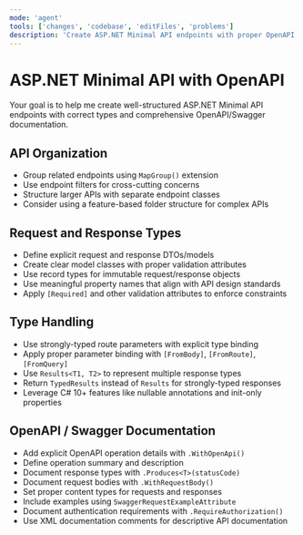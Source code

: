 ```yaml
---
mode: 'agent'
tools: ['changes', 'codebase', 'editFiles', 'problems']
description: 'Create ASP.NET Minimal API endpoints with proper OpenAPI documentation'
---
```


# ASP.NET Minimal API with OpenAPI

Your goal is to help me create well-structured ASP.NET Minimal API endpoints with correct types and comprehensive OpenAPI/Swagger documentation.

## API Organization

- Group related endpoints using `MapGroup()` extension
- Use endpoint filters for cross-cutting concerns
- Structure larger APIs with separate endpoint classes
- Consider using a feature-based folder structure for complex APIs

## Request and Response Types

- Define explicit request and response DTOs/models
- Create clear model classes with proper validation attributes
- Use record types for immutable request/response objects
- Use meaningful property names that align with API design standards
- Apply `[Required]` and other validation attributes to enforce constraints

## Type Handling

- Use strongly-typed route parameters with explicit type binding
- Apply proper parameter binding with `[FromBody]`, `[FromRoute]`, `[FromQuery]`
- Use `Results<T1, T2>` to represent multiple response types
- Return `TypedResults` instead of `Results` for strongly-typed responses
- Leverage C# 10+ features like nullable annotations and init-only properties

## OpenAPI / Swagger Documentation

- Add explicit OpenAPI operation details with `.WithOpenApi()`
- Define operation summary and description
- Document response types with `.Produces<T>(statusCode)`
- Document request bodies with `.WithRequestBody()`
- Set proper content types for requests and responses
- Include examples using `SwaggerRequestExampleAttribute`
- Document authentication requirements with `.RequireAuthorization()`
- Use XML documentation comments for descriptive API documentation
